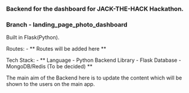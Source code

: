 ### Backend for the dashboard for JACK-THE-HACK Hackathon.

### Branch - landing_page_photo_dashboard

Built in Flask(Python).

Routes: - 
**
Routes will be added here
**

Tech Stack: - 
**
Language - Python
Backend Library - Flask
Database - MongoDB/Redis (To be decided)
**

The main aim of the Backend here is to update the content which will be shown to the users on the main app.